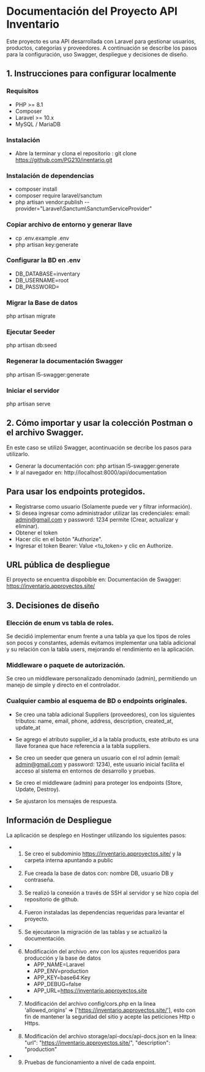 # Documentación del Proyecto API Inventario

Este proyecto es una API desarrollada con Laravel para gestionar usuarios, productos, categorías y proveedores. A continuación se describe los pasos para la configuración, uso Swagger, despliegue y decisiones de diseño.

## 1. Instrucciones para configurar localmente

### Requisitos
- PHP >= 8.1
- Composer
- Laravel >= 10.x
- MySQL / MariaDB

### Instalación

- Abre la terminar y clona el repositorio :
   git clone https://github.com/PG210/inentario.git

### Instalación de dependencias

- composer install
- composer require laravel/sanctum
- php artisan vendor:publish --provider="Laravel\Sanctum\SanctumServiceProvider"

### Copiar archivo de entorno y generar llave

- cp .env.example .env
- php artisan key:generate

### Configurar la BD en .env

- DB_DATABASE=inventary
- DB_USERNAME=root
- DB_PASSWORD=

### Migrar la Base de datos

php artisan migrate

### Ejecutar Seeder

php artisan db:seed

### Regenerar la documentación Swagger

php artisan l5-swagger:generate

### Iniciar el servidor

php artisan serve

## 2. Cómo importar y usar la colección Postman o el archivo Swagger.

En este caso se utilizó Swagger, acontinuación se decribe los pasos para utilizarlo.

- Generar la documentación con: php artisan l5-swagger:generate
- Ir al navegador en: http://localhost:8000/api/documentation

## Para usar los endpoints protegidos.

- Registrarse como usuario (Solamente puede ver y filtrar información).
- Si desea ingresar como administrador utilizar las credenciales: email: admin@gmail.com y password: 1234 permite (Crear, actualizar y eliminar).
- Obtener el token 
- Hacer clic en el botón "Authorize".
- Ingresar el token Bearer: Value <tu_token> y clic en Authorize.

## URL pública de despliegue

El proyecto se encuentra dispobible en: 
Documentación de Swagger: https://inventario.approyectos.site/

## 3. Decisiones de diseño

### Elección de enum vs tabla de roles.

Se decidió implementar enum frente a una tabla ya que los tipos de roles son pocos y constantes, además evitamos implementar una tabla adicional y su relación con la tabla users, mejorando el rendimiento en la aplicación.

### Middleware o paquete de autorización.

Se creo un middleware personalizado denominado (admin), permitiendo un manejo de simple y directo en el controlador.

### Cualquier cambio al esquema de BD o endpoints originales.

- Se creo una tabla adicional Suppliers (proveedores), con los siguientes tributos: name, email, phone, address, description, created_at, update_at

- Se agrego el atributo supplier_id a la tabla products, este atributo es una llave foranea que hace referencia a la tabla suppliers.
- Se creo un seeder que genera un usuario con el rol admin (email: admin@gmail.com y password: 1234), este usuario inicial facilita el acceso al sistema en entornos de desarrollo y pruebas.
- Se creo el middleware (admin) para proteger los endpoints (Store, Update, Destroy).
- Se ajustaron los mensajes de respuesta.

## Información de Despliegue

La aplicación se desplego en Hostinger utilizando los siguientes pasos:
- 1. Se creo el subdominio https://inventario.approyectos.site/ y la carpeta interna apuntando a public
- 2. Fue creada la base de datos con: nombre DB, usuario DB y contraseña.
- 3. Se realizó la conexión a través de SSH al servidor y se hizo copia del repositorio de github.
- 4. Fueron instaladas las dependencias requeridas para levantar el proyecto.
- 5. Se ejecutaron la migración de las tablas y se actualizó la documentación.
- 6. Modificación del archivo .env con los ajustes requeridos para producción y la base de datos
      - APP_NAME=Laravel
      - APP_ENV=production
      - APP_KEY=base64:Key
      - APP_DEBUG=false
      - APP_URL=https://inventario.approyectos.site
- 7. Modificación del archivo config/cors.php en la linea 'allowed_origins' => ['https://inventario.approyectos.site/'], esto con fin de mantener la seguridad del sitio y acepte las peticiones Http o Https.
- 8. Modificación del archivo storage/api-docs/api-docs.json en la linea:
     "url": "https://inventario.approyectos.site/",
     "description": "production"

- 9. Pruebas de funcionamiento a nivel de cada enpoint.


